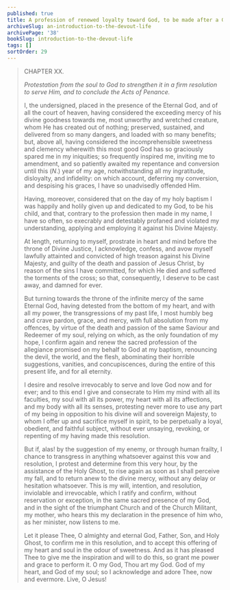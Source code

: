 ```yaml
---
published: true
title: A profession of renewed loyalty toward God, to be made after a General Confession
archiveSlug: an-introduction-to-the-devout-life
archivePage: '38'
bookSlug: introduction-to-the-devout-life
tags: []
sortOrder: 29
---
```


> CHAPTER XX.
>
> *Protestation from the soul to God to strengthen it in a firm resolution to serve Him, and to conclude the Acts of Penance.*
>
> I, the undersigned, placed in the presence of the Eternal God, and of all the court of heaven, having considered the exceeding mercy of his divine goodness towards me, most unworthy and wretched creature, whom He has created out of nothing; preserved, sustained, and delivered from so many dangers, and loaded with so many benefits; but, above all, having considered the incomprehensible sweetness and clemency wherewith this most good God has so graciously spared me in my iniquities; so frequently inspired me, inviting me to amendment, and so patiently awaited my repentance and conversion until this (*N*.) year of my age, notwithstanding all my ingratitude, disloyalty, and infidelity: on which account, deferring my conversion, and despising his graces, I have so unadvisedly offended Him.
>
> Having, moreover, considered that on the day of my holy baptism I was happily and holily given up and dedicated to my God, to be his child, and that, contrary to the profession then made in my name, I have so often, so execrably and detestably profaned and violated my understanding, applying and employing it against his Divine Majesty.
>
> At length, returning to myself, prostrate in heart and mind before the throne of Divine Justice, I acknowledge, confess, and avow myself lawfully attainted and convicted of high treason against his Divine Majesty, and guilty of the death and passion of Jesus Christ, by reason of the sins I have committed, for which He died and suffered the torments of the cross; so that, consequently, I deserve to be cast away, and damned for ever.
>
> But turning towards the throne of the infinite mercy of the same Eternal God, having detested from the bottom of my heart, and with all my power, the transgressions of my past life, I most humbly beg and crave pardon, grace, and mercy, with full absolution from my offences, by virtue of the death and passion of the same Saviour and Redeemer of my soul, relying on which, as the only foundation of my hope, I confirm again and renew the sacred profession of the allegiance promised on my behalf to God at my baptism, renouncing the devil, the world, and the flesh, abominating their horrible suggestions, vanities, and concupiscences, during the entire of this present life, and for all eternity.
>
> I desire and resolve irrevocably to serve and love God now and for ever; and to this end I give and consecrate to Him my mind with all its faculties, my soul with all its power, my heart with all its affections, and my body with all its senses, protesting never more to use any part of my being in opposition to his divine will and sovereign Majesty, to whom I offer up and sacrifice myself in spirit, to be perpetually a loyal, obedient, and faithful subject, without ever unsaying, revoking, or repenting of my having made this resolution.
>
> But if, alas! by the suggestion of my enemy, or through human frailty, I chance to transgress in anything whatsoever against this vow and resolution, I protest and determine from this very hour, by the assistance of the Holy Ghost, to rise again as soon as I shall perceive my fall, and to return anew to the divine mercy, without any delay or hesitation whatsoever. This is my will, intention, and resolution, inviolable and irrevocable, which I ratify and confirm, without reservation or exception, in the same sacred presence of my God, and in the sight of the triumphant Church and of the Church Militant, my mother, who hears this my declaration in the presence of him who, as her minister, now listens to me.
>
> Let it please Thee, O almighty and eternal God, Father, Son, and Holy Ghost, to confirm me in this resolution, and to accept this offering of my heart and soul in the odour of sweetness. And as it has pleased Thee to give me the inspiration and will to do this, so grant me power and grace to perform it. O my God, Thou art my God. God of my heart, and God of my soul; so I acknowledge and adore Thee, now and evermore. Live, O Jesus!
